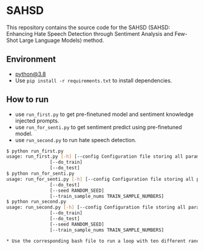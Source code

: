 # SAHSD

This repository contains the source code for the SAHSD (SAHSD: Enhancing Hate Speech Detection through Sentiment Analysis and Few-Shot Large Language Models) method.

## Environment
- python@3.8
- Use `pip install -r requirements.txt` to install dependencies.

## How to run
* use `run_first.py` to get pre-finetuned model and sentiment knowledge injected prompts.
* use `run_for_senti.py` to get sentiment predict using pre-finetuned model.
* use `run_second.py` to run hate speech detection.
```bash
$ python run_first.py
usage: run_first.py [-h] [--config Configuration file storing all parameters]
                [--do_train]
                [--do_test]
$ python run_for_senti.py
usage: run_for_senti.py [-h] [--config Configuration file storing all parameters]
                [--do_test]
                [--seed RANDOM_SEED]
                [--train_sample_nums TRAIN_SAMPLE_NUMBERS]
$ python run_second.py
usage: run_second.py [-h] [--config Configuration file storing all parameters]
                [--do_train]
                [--do_test]
                [--seed RANDOM_SEED]
                [--train_sample_nums TRAIN_SAMPLE_NUMBERS]

* Use the corresponding bash file to run a loop with ten different random seeds and all the train number experiments
